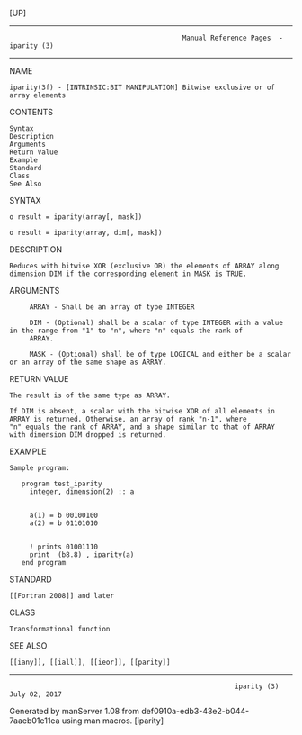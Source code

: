 [UP]

-----------------------------------------------------------------------------------------------------------------------------------
                                               Manual Reference Pages  - iparity (3)
-----------------------------------------------------------------------------------------------------------------------------------
                                                                 
NAME

    iparity(3f) - [INTRINSIC:BIT MANIPULATION] Bitwise exclusive or of array elements

CONTENTS

    Syntax
    Description
    Arguments
    Return Value
    Example
    Standard
    Class
    See Also

SYNTAX

    o result = iparity(array[, mask])

    o result = iparity(array, dim[, mask])

DESCRIPTION

    Reduces with bitwise XOR (exclusive OR) the elements of ARRAY along dimension DIM if the corresponding element in MASK is TRUE.

ARGUMENTS

         ARRAY - Shall be an array of type INTEGER

         DIM - (Optional) shall be a scalar of type INTEGER with a value in the range from "1" to "n", where "n" equals the rank of
         ARRAY.

         MASK - (Optional) shall be of type LOGICAL and either be a scalar or an array of the same shape as ARRAY.

RETURN VALUE

    The result is of the same type as ARRAY.

    If DIM is absent, a scalar with the bitwise XOR of all elements in ARRAY is returned. Otherwise, an array of rank "n-1", where
    "n" equals the rank of ARRAY, and a shape similar to that of ARRAY with dimension DIM dropped is returned.

EXAMPLE

    Sample program:

       program test_iparity
         integer, dimension(2) :: a


         a(1) = b 00100100 
         a(2) = b 01101010 


         ! prints 01001110
         print  (b8.8) , iparity(a)
       end program



STANDARD

    [[Fortran 2008]] and later

CLASS

    Transformational function

SEE ALSO

    [[iany]], [[iall]], [[ieor]], [[parity]]

-----------------------------------------------------------------------------------------------------------------------------------

                                                            iparity (3)                                               July 02, 2017

Generated by manServer 1.08 from def0910a-edb3-43e2-b044-7aaeb01e11ea using man macros.
                                                             [iparity]
